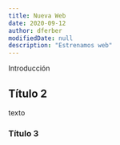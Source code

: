 ```yaml
---
title: Nueva Web
date: 2020-09-12
author: dferber
modifiedDate: null
description: "Estrenamos web"
---
```


Introducción

## Título 2

texto

### Título 3

